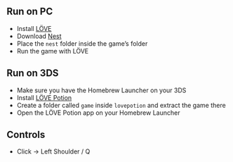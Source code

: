 ## Run on PC
- Install [LÖVE](https://love2d.org)  
- Download [Nest](https://github.com/lovebrew/nest)  
- Place the `nest` folder inside the game’s folder  
- Run the game with LÖVE  

## Run on 3DS
- Make sure you have the Homebrew Launcher on your 3DS  
- Install [LÖVE Potion](https://lovebrew.org/getting-started/get-lovepotion)  
- Create a folder called `game` inside `lovepotion` and extract the game there  
- Open the LÖVE Potion app on your Homebrew Launcher  

## Controls
- Click → Left Shoulder / Q
